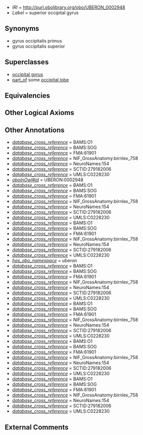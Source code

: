  * *IRI* = http://purl.obolibrary.org/obo/UBERON_0002948
 * *Label* = superior occipital gyrus

## Synonyms

 * gyrus occipitalis primus
 * gyrus occipitalis superior

## Superclasses

 * [occipital gyrus](../../UBERON/40/UBERON_0014640.md)
 * [part_of](../../BFO/50/BFO_0000050.md) some [occipital lobe](../../UBERON/21/UBERON_0002021.md)

## Equivalencies


## Other Logical Axioms


## Other Annotations

 * *[database_cross_reference](../../ef/oboInOwl#hasDbXref.md)* = BAMS:O1
 * *[database_cross_reference](../../ef/oboInOwl#hasDbXref.md)* = BAMS:SOG
 * *[database_cross_reference](../../ef/oboInOwl#hasDbXref.md)* = FMA:61901
 * *[database_cross_reference](../../ef/oboInOwl#hasDbXref.md)* = NIF_GrossAnatomy:birnlex_758
 * *[database_cross_reference](../../ef/oboInOwl#hasDbXref.md)* = NeuroNames:154
 * *[database_cross_reference](../../ef/oboInOwl#hasDbXref.md)* = SCTID:279182006
 * *[database_cross_reference](../../ef/oboInOwl#hasDbXref.md)* = UMLS:C0228230
 * *[oboInOwl#id](../../id/oboInOwl#id.md)* = UBERON:0002948
 * *[database_cross_reference](../../ef/oboInOwl#hasDbXref.md)* = BAMS:O1
 * *[database_cross_reference](../../ef/oboInOwl#hasDbXref.md)* = BAMS:SOG
 * *[database_cross_reference](../../ef/oboInOwl#hasDbXref.md)* = FMA:61901
 * *[database_cross_reference](../../ef/oboInOwl#hasDbXref.md)* = NIF_GrossAnatomy:birnlex_758
 * *[database_cross_reference](../../ef/oboInOwl#hasDbXref.md)* = NeuroNames:154
 * *[database_cross_reference](../../ef/oboInOwl#hasDbXref.md)* = SCTID:279182006
 * *[database_cross_reference](../../ef/oboInOwl#hasDbXref.md)* = UMLS:C0228230
 * *[database_cross_reference](../../ef/oboInOwl#hasDbXref.md)* = BAMS:O1
 * *[database_cross_reference](../../ef/oboInOwl#hasDbXref.md)* = BAMS:SOG
 * *[database_cross_reference](../../ef/oboInOwl#hasDbXref.md)* = FMA:61901
 * *[database_cross_reference](../../ef/oboInOwl#hasDbXref.md)* = NIF_GrossAnatomy:birnlex_758
 * *[database_cross_reference](../../ef/oboInOwl#hasDbXref.md)* = NeuroNames:154
 * *[database_cross_reference](../../ef/oboInOwl#hasDbXref.md)* = SCTID:279182006
 * *[database_cross_reference](../../ef/oboInOwl#hasDbXref.md)* = UMLS:C0228230
 * *[has_obo_namespace](../../ce/oboInOwl#hasOBONamespace.md)* = uberon
 * *[database_cross_reference](../../ef/oboInOwl#hasDbXref.md)* = BAMS:O1
 * *[database_cross_reference](../../ef/oboInOwl#hasDbXref.md)* = BAMS:SOG
 * *[database_cross_reference](../../ef/oboInOwl#hasDbXref.md)* = FMA:61901
 * *[database_cross_reference](../../ef/oboInOwl#hasDbXref.md)* = NIF_GrossAnatomy:birnlex_758
 * *[database_cross_reference](../../ef/oboInOwl#hasDbXref.md)* = NeuroNames:154
 * *[database_cross_reference](../../ef/oboInOwl#hasDbXref.md)* = SCTID:279182006
 * *[database_cross_reference](../../ef/oboInOwl#hasDbXref.md)* = UMLS:C0228230
 * *[database_cross_reference](../../ef/oboInOwl#hasDbXref.md)* = BAMS:O1
 * *[database_cross_reference](../../ef/oboInOwl#hasDbXref.md)* = BAMS:SOG
 * *[database_cross_reference](../../ef/oboInOwl#hasDbXref.md)* = FMA:61901
 * *[database_cross_reference](../../ef/oboInOwl#hasDbXref.md)* = NIF_GrossAnatomy:birnlex_758
 * *[database_cross_reference](../../ef/oboInOwl#hasDbXref.md)* = NeuroNames:154
 * *[database_cross_reference](../../ef/oboInOwl#hasDbXref.md)* = SCTID:279182006
 * *[database_cross_reference](../../ef/oboInOwl#hasDbXref.md)* = UMLS:C0228230
 * *[database_cross_reference](../../ef/oboInOwl#hasDbXref.md)* = BAMS:O1
 * *[database_cross_reference](../../ef/oboInOwl#hasDbXref.md)* = BAMS:SOG
 * *[database_cross_reference](../../ef/oboInOwl#hasDbXref.md)* = FMA:61901
 * *[database_cross_reference](../../ef/oboInOwl#hasDbXref.md)* = NIF_GrossAnatomy:birnlex_758
 * *[database_cross_reference](../../ef/oboInOwl#hasDbXref.md)* = NeuroNames:154
 * *[database_cross_reference](../../ef/oboInOwl#hasDbXref.md)* = SCTID:279182006
 * *[database_cross_reference](../../ef/oboInOwl#hasDbXref.md)* = UMLS:C0228230
 * *[database_cross_reference](../../ef/oboInOwl#hasDbXref.md)* = BAMS:O1
 * *[database_cross_reference](../../ef/oboInOwl#hasDbXref.md)* = BAMS:SOG
 * *[database_cross_reference](../../ef/oboInOwl#hasDbXref.md)* = FMA:61901
 * *[database_cross_reference](../../ef/oboInOwl#hasDbXref.md)* = NIF_GrossAnatomy:birnlex_758
 * *[database_cross_reference](../../ef/oboInOwl#hasDbXref.md)* = NeuroNames:154
 * *[database_cross_reference](../../ef/oboInOwl#hasDbXref.md)* = SCTID:279182006
 * *[database_cross_reference](../../ef/oboInOwl#hasDbXref.md)* = UMLS:C0228230

## External Comments

